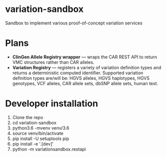 # variation-sandbox
Sandbox to implement various proof-of-concept variation services

# Plans
* **ClinGen Allele Registry wrapper** — wraps the CAR REST API to
  return VMC structures rather than CAR alleles.
* **Variation Registry** — registers a variety of variation definition
  types and returns a deterministic computed identifier.  Supported
  variation definition types are/will be: HGVS alleles, HGVS
  haplotypes, HGVS genotypes, VCF alleles, CAR allele sets, dbSNP
  allele sets, human text.


# Developer installation

1. Clone the repo
1. cd variation-sandbox
1. python3.6 -mvenv venv/3.6
1. source venv/bin/activate
1. pip install -U setuptools pip
1. pip install -e '.[dev]'
1. python -m variationsandbox.restapi



